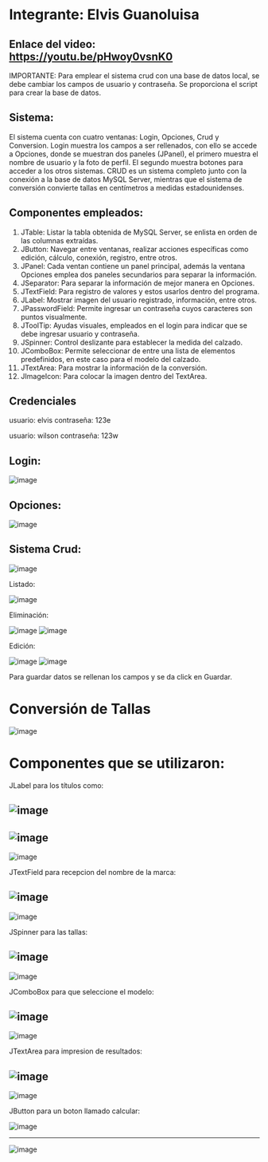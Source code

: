 # Integrante: Elvis Guanoluisa
## Enlace del video: https://youtu.be/pHwoy0vsnK0
IMPORTANTE: Para emplear el sistema crud con una base de datos local, se debe cambiar los campos de usuario y contraseña. Se proporciona el script para crear la base de datos.

## Sistema:

El sistema cuenta con cuatro ventanas: Login, Opciones, Crud y Conversion. Login muestra los campos a ser rellenados, con ello se accede a Opciones, donde se muestran dos paneles (JPanel), el primero muestra el nombre de usuario y la foto de perfil. El segundo muestra botones para acceder a los otros sistemas. CRUD es un sistema completo junto con la conexión a la base de datos MySQL Server, mientras que el sistema de conversión convierte tallas en centímetros a medidas estadounidenses.

## Componentes empleados:
1. JTable: Listar la tabla obtenida de MySQL Server, se enlista en orden de las columnas extraídas.
2. JButton: Navegar entre ventanas, realizar acciones específicas como edición, cálculo, conexión, registro, entre otros.
3. JPanel: Cada ventan contiene un panel principal, además la ventana Opciones emplea dos paneles secundarios para separar la información.
4. JSeparator: Para separar la información de mejor manera en Opciones.
5. JTextField: Para registro de valores y estos usarlos dentro del programa.
6. JLabel: Mostrar imagen del usuario registrado, información, entre otros.
7. JPasswordField: Permite ingresar un contraseña cuyos caracteres son puntos visualmente.
8. JToolTip: Ayudas visuales, empleados en el login para indicar que se debe ingresar usuario y contraseña.
9. JSpinner: Control deslizante para establecer la medida del calzado.
10. JComboBox: Permite seleccionar de entre una lista de elementos predefinidos, en este caso para el modelo del calzado.
11. JTextArea: Para mostrar la información de la conversión.
12. JImageIcon: Para colocar la imagen dentro del TextArea.

## Credenciales
usuario: elvis
contraseña: 123e

usuario: wilson
contraseña: 123w

## Login:

![image](https://user-images.githubusercontent.com/97325189/216998748-e3e2b233-6f6a-44b5-a40c-8f815f7eef8a.png)

## Opciones:

![image](https://user-images.githubusercontent.com/97325189/216998807-cd00d2e0-6a88-49c5-abd3-2fe58775d4e1.png)

## Sistema Crud:

![image](https://user-images.githubusercontent.com/97325189/216998899-3020937d-7c4a-4b17-a4be-dac0361be6f9.png)

Listado:

![image](https://user-images.githubusercontent.com/97325189/216998955-f74d10d9-7866-4a46-9e10-abd29fcc4e3f.png)

Eliminación:

![image](https://user-images.githubusercontent.com/97325189/216999063-4128f1cc-4dbb-400d-9b8f-1dc9e03fe1a5.png)
![image](https://user-images.githubusercontent.com/97325189/216999109-d4186df9-b5d5-4dba-9811-a8fbe9ddaef7.png)

Edición:

![image](https://user-images.githubusercontent.com/97325189/216999412-2977ad58-6e25-4610-9072-ebb6b2e8afb1.png)
![image](https://user-images.githubusercontent.com/97325189/216999460-6280e0e5-846d-439e-823c-2e216ed07068.png)

Para guardar datos se rellenan los campos y se da click en Guardar.


# Conversión de Tallas
![image](https://user-images.githubusercontent.com/117754219/216830367-c07568b0-ea9e-44c8-9f40-99fc7a91034a.png)

# Componentes que se utilizaron:

JLabel para los títulos como:

![image](https://user-images.githubusercontent.com/117754219/216979737-bc5c0557-cbb5-4adf-a25b-2b86418b2bf3.png)
---
![image](https://user-images.githubusercontent.com/117754219/216980435-a6d5e3d8-7c52-4489-9ff5-ce43cac89a31.png)
---
![image](https://user-images.githubusercontent.com/117754219/216981439-b0de48e4-37de-42c0-a8e0-76fce71accde.png)



JTextField para recepcion del nombre de la marca:

![image](https://user-images.githubusercontent.com/117754219/216979962-d574ee16-0f92-4e4f-a3ed-ec836971388c.png)
---
![image](https://user-images.githubusercontent.com/117754219/216980490-500324c7-f9eb-42c8-8ebc-18aecc372f62.png)


JSpinner para las tallas:

![image](https://user-images.githubusercontent.com/117754219/216980109-2516888b-a812-44bb-a865-d0ab3a4dcfa5.png)
---
![image](https://user-images.githubusercontent.com/117754219/216980569-a583ae39-714d-48ea-aec3-b04e31379a39.png)


JComboBox para que seleccione el modelo:

![image](https://user-images.githubusercontent.com/117754219/216980228-23cb3e74-79af-4d9a-9bfc-c7ba699a406c.png)
---
![image](https://user-images.githubusercontent.com/117754219/216980623-21b12b6c-a5c4-4e26-b0d1-58cad0a28203.png)


JTextArea para impresion de resultados:

![image](https://user-images.githubusercontent.com/117754219/216980361-3e88e432-1381-49b3-9e53-94fb79d3f111.png)
---
![image](https://user-images.githubusercontent.com/117754219/216980735-23096687-9a76-4486-996c-d66cb0b5fcd3.png)


JButton para un boton llamado calcular:

![image](https://user-images.githubusercontent.com/117754219/216981684-501944fe-628f-4c76-80e8-d6de3114a96b.png)

---
![image](https://user-images.githubusercontent.com/117754219/216980916-1f7f077f-f0d2-4d87-aa24-9680b9ec7b8f.png)






